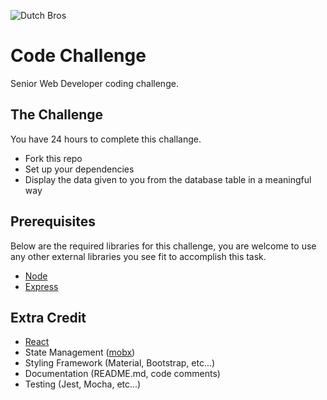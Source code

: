 ![Dutch Bros](https://files.dutchbros.com/StaticImages/Dutch_Bros_Logo.png)

# Code Challenge
Senior Web Developer coding challenge.

## The Challenge
You have 24 hours to complete this challange.

- Fork this repo 
- Set up your dependencies
- Display the data given to you from the database table in a meaningful way

## Prerequisites
Below are the required libraries for this challenge, you are welcome to use any other external libraries you see fit to accomplish this task.

* [Node](https://nodejs.org/en/)
* [Express](https://expressjs.com/)

## Extra Credit

* [React](https://reactjs.org/)
* State Management ([mobx](https://github.com/mobxjs/mobx))
* Styling Framework (Material, Bootstrap, etc...)
* Documentation (README.md, code comments)
* Testing (Jest, Mocha, etc...)

